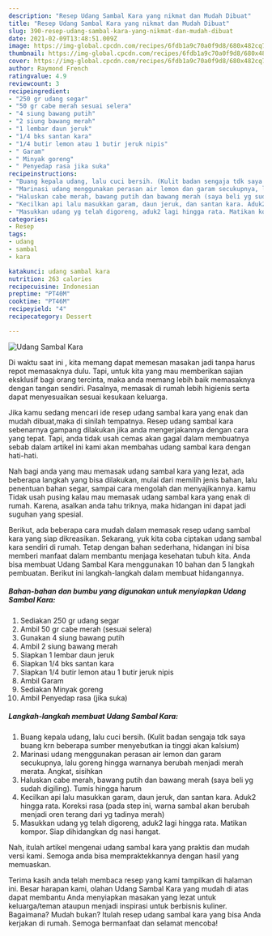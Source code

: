 ```yaml
---
description: "Resep Udang Sambal Kara yang nikmat dan Mudah Dibuat"
title: "Resep Udang Sambal Kara yang nikmat dan Mudah Dibuat"
slug: 390-resep-udang-sambal-kara-yang-nikmat-dan-mudah-dibuat
date: 2021-02-09T13:48:51.009Z
image: https://img-global.cpcdn.com/recipes/6fdb1a9c70a0f9d8/680x482cq70/udang-sambal-kara-foto-resep-utama.jpg
thumbnail: https://img-global.cpcdn.com/recipes/6fdb1a9c70a0f9d8/680x482cq70/udang-sambal-kara-foto-resep-utama.jpg
cover: https://img-global.cpcdn.com/recipes/6fdb1a9c70a0f9d8/680x482cq70/udang-sambal-kara-foto-resep-utama.jpg
author: Raymond French
ratingvalue: 4.9
reviewcount: 3
recipeingredient:
- "250 gr udang segar"
- "50 gr cabe merah sesuai selera"
- "4 siung bawang putih"
- "2 siung bawang merah"
- "1 lembar daun jeruk"
- "1/4 bks santan kara"
- "1/4 butir lemon atau 1 butir jeruk nipis"
- " Garam"
- " Minyak goreng"
- " Penyedap rasa jika suka"
recipeinstructions:
- "Buang kepala udang, lalu cuci bersih. (Kulit badan sengaja tdk saya buang krn beberapa sumber menyebutkan ia tinggi akan kalsium)"
- "Marinasi udang menggunakan perasan air lemon dan garam secukupnya, lalu goreng hingga warnanya berubah menjadi merah merata. Angkat, sisihkan"
- "Haluskan cabe merah, bawang putih dan bawang merah (saya beli yg sudah digiling). Tumis hingga harum"
- "Kecilkan api lalu masukkan garam, daun jeruk, dan santan kara. Aduk2 hingga rata. Koreksi rasa (pada step ini, warna sambal akan berubah menjadi oren terang dari yg tadinya merah)"
- "Masukkan udang yg telah digoreng, aduk2 lagi hingga rata. Matikan kompor. Siap dihidangkan dg nasi hangat."
categories:
- Resep
tags:
- udang
- sambal
- kara

katakunci: udang sambal kara 
nutrition: 263 calories
recipecuisine: Indonesian
preptime: "PT40M"
cooktime: "PT46M"
recipeyield: "4"
recipecategory: Dessert

---
```



![Udang Sambal Kara](https://img-global.cpcdn.com/recipes/6fdb1a9c70a0f9d8/680x482cq70/udang-sambal-kara-foto-resep-utama.jpg)

Di waktu  saat ini , kita memang dapat memesan masakan jadi tanpa harus repot memasaknya dulu. Tapi, untuk kita yang mau memberikan sajian eksklusif bagi orang tercinta, maka anda memang lebih baik memasaknya dengan tangan sendiri. Pasalnya, memasak di rumah lebih higienis serta dapat menyesuaikan sesuai kesukaan keluarga.

Jika kamu sedang mencari ide resep udang sambal kara yang enak dan mudah dibuat,maka di sinilah tempatnya. Resep udang sambal kara  sebenarnya gampang dilakukan jika anda mengerjakannya dengan cara yang tepat. Tapi, anda tidak usah cemas akan gagal dalam membuatnya 
sebab dalam artikel ini kami akan membahas udang sambal kara dengan hati-hati.  



Nah bagi anda yang mau memasak udang sambal kara yang lezat, ada beberapa langkah yang bisa dilakukan, mulai dari memilih jenis bahan, lalu penentuan bahan segar, sampai cara mengolah dan menyajikannya. kamu Tidak usah pusing kalau mau memasak udang sambal kara yang enak di rumah. Karena, asalkan anda  tahu triknya, maka hidangan ini dapat jadi suguhan yang spesial.

Berikut, ada beberapa cara mudah dalam memasak resep udang sambal kara yang siap dikreasikan. Sekarang, yuk kita coba ciptakan udang sambal kara sendiri di rumah. Tetap dengan bahan sederhana, hidangan ini bisa memberi manfaat dalam membantu menjaga kesehatan tubuh kita. Anda bisa membuat Udang Sambal Kara menggunakan 10 bahan dan 5 langkah pembuatan. Berikut ini langkah-langkah dalam membuat hidangannya.

<!--inarticleads1-->

##### Bahan-bahan dan bumbu yang digunakan untuk menyiapkan Udang Sambal Kara:

1. Sediakan 250 gr udang segar
1. Ambil 50 gr cabe merah (sesuai selera)
1. Gunakan 4 siung bawang putih
1. Ambil 2 siung bawang merah
1. Siapkan 1 lembar daun jeruk
1. Siapkan 1/4 bks santan kara
1. Siapkan 1/4 butir lemon atau 1 butir jeruk nipis
1. Ambil  Garam
1. Sediakan  Minyak goreng
1. Ambil  Penyedap rasa (jika suka)




<!--inarticleads2-->

##### Langkah-langkah membuat Udang Sambal Kara:

1. Buang kepala udang, lalu cuci bersih. (Kulit badan sengaja tdk saya buang krn beberapa sumber menyebutkan ia tinggi akan kalsium)
1. Marinasi udang menggunakan perasan air lemon dan garam secukupnya, lalu goreng hingga warnanya berubah menjadi merah merata. Angkat, sisihkan
1. Haluskan cabe merah, bawang putih dan bawang merah (saya beli yg sudah digiling). Tumis hingga harum
1. Kecilkan api lalu masukkan garam, daun jeruk, dan santan kara. Aduk2 hingga rata. Koreksi rasa (pada step ini, warna sambal akan berubah menjadi oren terang dari yg tadinya merah)
1. Masukkan udang yg telah digoreng, aduk2 lagi hingga rata. Matikan kompor. Siap dihidangkan dg nasi hangat.




Nah, itulah artikel mengenai  udang sambal kara  yang praktis dan mudah versi kami. Semoga anda bisa mempraktekkannya dengan hasil yang memuaskan. 

Terima kasih anda telah membaca resep yang kami tampilkan di halaman ini. Besar harapan kami, olahan  Udang Sambal Kara yang mudah di atas dapat membantu Anda menyiapkan masakan yang lezat untuk keluarga/teman ataupun menjadi inspirasi untuk berbisnis kuliner. Bagaimana? Mudah bukan? Itulah resep udang sambal kara yang bisa Anda kerjakan di rumah. Semoga bermanfaat dan selamat mencoba!

